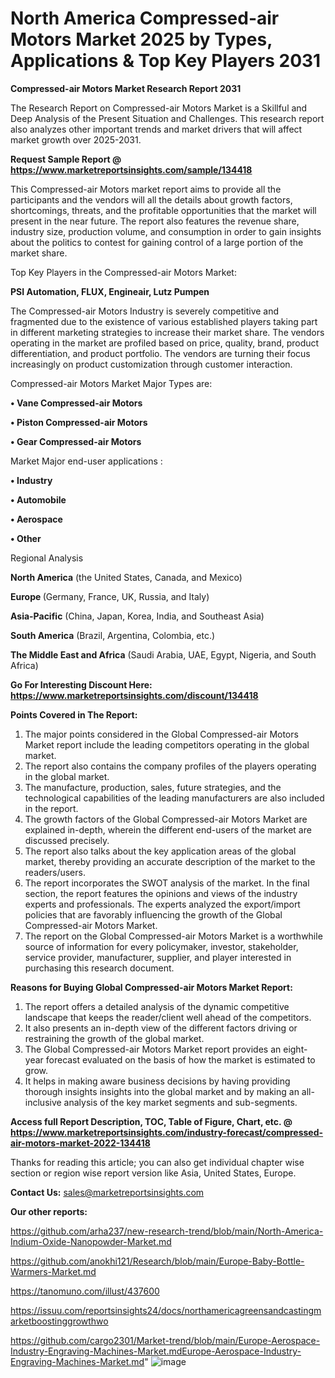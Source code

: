 # North America Compressed-air Motors Market 2025 by Types, Applications & Top Key Players 2031

<strong>Compressed-air Motors Market Research Report 2031</strong>

The Research Report on Compressed-air Motors Market is a Skillful and Deep Analysis of the Present Situation and Challenges. This research report also analyzes other important trends and market drivers that will affect market growth over 2025-2031.

<strong>Request Sample Report @ <a href=https://www.marketreportsinsights.com/sample/134418>https://www.marketreportsinsights.com/sample/134418</a></strong>

This Compressed-air Motors market report aims to provide all the participants and the vendors will all the details about growth factors, shortcomings, threats, and the profitable opportunities that the market will present in the near future. The report also features the revenue share, industry size, production volume, and consumption in order to gain insights about the politics to contest for gaining control of a large portion of the market share.

Top Key Players in the Compressed-air Motors Market:

<strong>PSI Automation, FLUX, Engineair, Lutz Pumpen</strong>

The Compressed-air Motors Industry is severely competitive and fragmented due to the existence of various established players taking part in different marketing strategies to increase their market share. The vendors operating in the market are profiled based on price, quality, brand, product differentiation, and product portfolio. The vendors are turning their focus increasingly on product customization through customer interaction.

Compressed-air Motors Market Major Types are:

<strong>• Vane Compressed-air Motors

• Piston Compressed-air Motors

• Gear Compressed-air Motors</strong>

Market Major end-user applications :

<strong>• Industry

• Automobile

• Aerospace

• Other</strong>

Regional Analysis

</u><strong><b>North America</b></strong> (the United States, Canada, and Mexico)

<strong><b>Europe </b></strong>(Germany, France, UK, Russia, and Italy)

<strong><b>Asia-Pacific</b></strong> (China, Japan, Korea, India, and Southeast Asia)

<strong><b>South America</b></strong> (Brazil, Argentina, Colombia, etc.)

<strong><b>The Middle East and Africa</b></strong> (Saudi Arabia, UAE, Egypt, Nigeria, and South Africa)

<strong>Go For Interesting Discount Here: <a href=https://www.marketreportsinsights.com/discount/134418>https://www.marketreportsinsights.com/discount/134418</a></strong>

<strong>Points Covered in The Report:</strong>
<ol>
  <li>The major points considered in the Global Compressed-air Motors Market report include the leading competitors operating in the global market.</li>
  <li>The report also contains the company profiles of the players operating in the global market.</li>
  <li>The manufacture, production, sales, future strategies, and the technological capabilities of the leading manufacturers are also included in the report.</li>
  <li>The growth factors of the Global Compressed-air Motors Market are explained in-depth, wherein the different end-users of the market are discussed precisely.</li>
  <li>The report also talks about the key application areas of the global market, thereby providing an accurate description of the market to the readers/users.</li>
  <li>The report incorporates the SWOT analysis of the market. In the final section, the report features the opinions and views of the industry experts and professionals. The experts analyzed the export/import policies that are favorably influencing the growth of the Global Compressed-air Motors Market.</li>
  <li>The report on the Global Compressed-air Motors Market is a worthwhile source of information for every policymaker, investor, stakeholder, service provider, manufacturer, supplier, and player interested in purchasing this research document.</li>
</ol>
<strong>Reasons for Buying Global Compressed-air Motors Market Report:</strong>

<ol>
  <li>The report offers a detailed analysis of the dynamic competitive landscape that keeps the reader/client well ahead of the competitors.</li>
  <li>It also presents an in-depth view of the different factors driving or restraining the growth of the global market.</li>
  <li>The Global Compressed-air Motors Market report provides an eight-year forecast evaluated on the basis of how the market is estimated to grow.</li>
  <li>It helps in making aware business decisions by having providing thorough insights insights into the global market and by making an all-inclusive analysis of the key market segments and sub-segments.</li>
</ol>
<strong>Access full Report Description, TOC, Table of Figure, Chart, etc. @ <a href=https://www.marketreportsinsights.com/industry-forecast/compressed-air-motors-market-2022-134418>https://www.marketreportsinsights.com/industry-forecast/compressed-air-motors-market-2022-134418</a></strong>


Thanks for reading this article; you can also get individual chapter wise section or region wise report version like Asia, United States, Europe.

<strong>Contact Us:</strong>
sales@marketreportsinsights.com

<strong>Our other reports:</strong>

<a href=https://github.com/arha237/new-research-trend/blob/main/North-America-Indium-Oxide-Nanopowder-Market.md>https://github.com/arha237/new-research-trend/blob/main/North-America-Indium-Oxide-Nanopowder-Market.md</a>

<a href=https://github.com/anokhi121/Research/blob/main/Europe-Baby-Bottle-Warmers-Market.md>https://github.com/anokhi121/Research/blob/main/Europe-Baby-Bottle-Warmers-Market.md</a>

<a href=https://tanomuno.com/illust/437600>https://tanomuno.com/illust/437600</a>

<a href=https://issuu.com/reportsinsights24/docs/northamericagreensandcastingmarketboostinggrowthwo>https://issuu.com/reportsinsights24/docs/northamericagreensandcastingmarketboostinggrowthwo</a>

<a href=https://github.com/cargo2301/Market-trend/blob/main/Europe-Aerospace-Industry-Engraving-Machines-Market.mdEurope-Aerospace-Industry-Engraving-Machines-Market.md>https://github.com/cargo2301/Market-trend/blob/main/Europe-Aerospace-Industry-Engraving-Machines-Market.mdEurope-Aerospace-Industry-Engraving-Machines-Market.md</a>"
![image](https://github.com/user-attachments/assets/ea0b5621-2c6d-4693-a66b-aa46efa29cd1)

